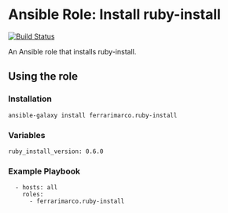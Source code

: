 # Ansible Role: Install ruby-install
[![Build Status](https://travis-ci.org/ferrarimarco/ansible-role-ruby-install.svg?branch=master)](https://travis-ci.org/ferrarimarco/ansible-role-ruby-install)

An Ansible role that installs ruby-install.

## Using the role
### Installation
```
ansible-galaxy install ferrarimarco.ruby-install
```

### Variables
```
ruby_install_version: 0.6.0
```

### Example Playbook
```
  - hosts: all
    roles:
      - ferrarimarco.ruby-install
```
